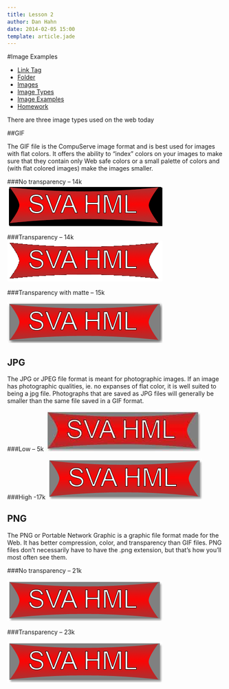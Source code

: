 ```yaml
---
title: Lesson 2
author: Dan Hahn
date: 2014-02-05 15:00
template: article.jade
---
```


#Image Examples

* [Link Tag]()
* [Folder](folders.html)
* [Images](images.html)
* [Image Types](image-types.html)
* [Image Examples](image-examples.html)
* [Homework](homework.html)

There are three image types used on the web today

##GIF

The GIF file is the CompuServe image format and is best used for images with flat colors. It offers the ability to “index” colors on your images to make sure that they contain only Web safe colors or a small palette of colors and (with flat colored images) make the images smaller. 

###No transparency – 14k
<img src="images/gif_notrans.gif" alt="">

###Transparency – 14k
<img src="images/gif_trans.gif" alt="">

###Transparency with matte – 15k

<img src="images/gif_trans_mat.gif" alt="">

<h2>JPG</h2>

<p>The JPG or JPEG file format is meant for photographic images. If an image has photographic qualities, ie. no expanses of flat color, it is well suited to being a jpg file. Photographs that are saved as JPG files will generally be smaller than the same file saved in a GIF format. </p>

###Low – 5k
<img src="images/jpg_low.jpg" alt="">

###High -17k
<img src="images/jpg_high.jpg" alt="">

<h2>PNG</h2>

<p>The PNG or Portable Network Graphic is a graphic file format made for the Web. It has better compression, color, and transparency than GIF files. PNG files don’t necessarily have to have the .png extension, but that’s how you’ll most often see them. </p>

###No transparency – 21k

<img src="images/png_notrans.png" alt="">

###Transparency – 23k

<img src="images/png_trans.png" alt="">

